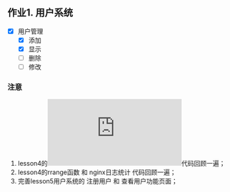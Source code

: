 ## 作业1. 用户系统
- [x] 用户管理
    - [x] 添加
    - [x] 显示   
    - [ ] 删除 
    - [ ] 修改

### 注意
1. lesson4的![system系统](https://github.com/51reboot/actual-16-homework/blob/master/lesson4/monkey/hw/system.py)代码回顾一遍；
2. lesson4的rrange函数 和 nginx日志统计 代码回顾一遍；
3. 完善lesson5用户系统的 注册用户 和 查看用户功能页面；
